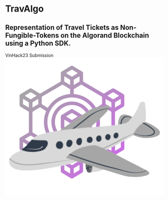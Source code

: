 # TravAlgo
## Representation of Travel Tickets as Non-Fungible-Tokens on the Algorand Blockchain using a Python SDK. 
VinHack23 Submission
![TravAlgo](images/finallogo1.png)
